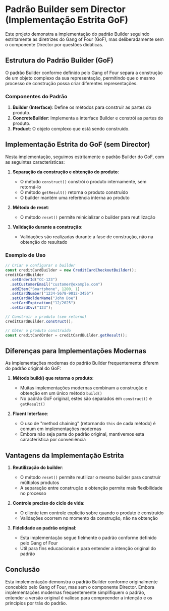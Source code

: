 # Padrão Builder sem Director (Implementação Estrita GoF)

Este projeto demonstra a implementação do padrão Builder seguindo estritamente as diretrizes do Gang of Four (GoF), mas deliberadamente sem o componente Director por questões didáticas.

## Estrutura do Padrão Builder (GoF)

O padrão Builder conforme definido pelo Gang of Four separa a construção de um objeto complexo da sua representação, permitindo que o mesmo processo de construção possa criar diferentes representações.

### Componentes do Padrão

1. **Builder (Interface)**: Define os métodos para construir as partes do produto.
2. **ConcreteBuilder**: Implementa a interface Builder e constrói as partes do produto.
3. **Product**: O objeto complexo que está sendo construído.

## Implementação Estrita do GoF (sem Director)

Nesta implementação, seguimos estritamente o padrão Builder do GoF, com as seguintes características:

1. **Separação da construção e obtenção do produto**:
   - O método `construct()` constrói o produto internamente, sem retorná-lo
   - O método `getResult()` retorna o produto construído
   - O builder mantém uma referência interna ao produto

2. **Método de reset**:
   - O método `reset()` permite reinicializar o builder para reutilização

3. **Validação durante a construção**:
   - Validações são realizadas durante a fase de construção, não na obtenção do resultado

### Exemplo de Uso

```typescript
// Criar e configurar o builder
const creditCardBuilder = new CreditCardCheckoutBuilder();
creditCardBuilder
  .setOrderId("CC-123")
  .setCustomerEmail("customer@example.com")
  .addItem("Smartphone", 1200, 1)
  .setCardNumber("1234-5678-9012-3456")
  .setCardHolderName("John Doe")
  .setCardExpiration("12/2025")
  .setCardCvv("123");

// Construir o produto (sem retorno)
creditCardBuilder.construct();

// Obter o produto construído
const creditCardOrder = creditCardBuilder.getResult();
```

## Diferenças para Implementações Modernas

As implementações modernas do padrão Builder frequentemente diferem do padrão original do GoF:

1. **Método build() que retorna o produto**:
   - Muitas implementações modernas combinam a construção e obtenção em um único método `build()`
   - No padrão GoF original, estes são separados em `construct()` e `getResult()`

2. **Fluent Interface**:
   - O uso de "method chaining" (retornando `this` de cada método) é comum em implementações modernas
   - Embora não seja parte do padrão original, mantivemos esta característica por conveniência

## Vantagens da Implementação Estrita

1. **Reutilização do builder**:
   - O método `reset()` permite reutilizar o mesmo builder para construir múltiplos produtos
   - A separação entre construção e obtenção permite mais flexibilidade no processo

2. **Controle preciso do ciclo de vida**:
   - O cliente tem controle explícito sobre quando o produto é construído
   - Validações ocorrem no momento da construção, não na obtenção

3. **Fidelidade ao padrão original**:
   - Esta implementação segue fielmente o padrão conforme definido pelo Gang of Four
   - Útil para fins educacionais e para entender a intenção original do padrão

## Conclusão

Esta implementação demonstra o padrão Builder conforme originalmente concebido pelo Gang of Four, mas sem o componente Director. Embora implementações modernas frequentemente simplifiquem o padrão, entender a versão original é valioso para compreender a intenção e os princípios por trás do padrão. 